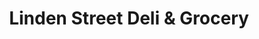 ---
title: "Linden Street Deli & Grocery"
url: /allentown/linden-street-deli-and-grocery/
shop: convenience
---